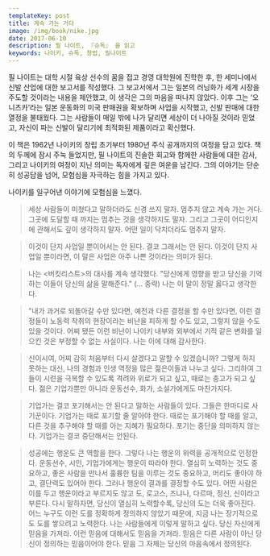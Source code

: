 ```yaml
---
templateKey: post
title: 계속 가는 거다
image: /img/book/nike.jpg
date: 2017-06-10
description: 필 나이트, 『슈독』 을 읽고
keywords: 나이키, 슈독, 창업, 필나이트
---
```

필 나이트는 대학 시절 육상 선수의 꿈을 접고 경영 대학원에 진학한 후, 한 세미나에서 신발 산업에 대한 보고서를 작성했다. 그 보고서에서 그는 일본의 러닝화가 세계 시장을 주도할 것이라는 내용을 제안했고, 이 생각은 그의 마음을 떠나지 않았다. 이후 그는 ‘오니츠카’라는 일본 운동화의 미국 판매권을 확보하며 사업을 시작했고, 신발 판매에 대한 열정을 불태웠다. 그는 사람들이 매일 밖에 나가 달리면 세상이 더 나아질 것이라 믿었고, 자신이 파는 신발이 달리기에 최적화된 제품이라고 확신했다.

이 책은 1962년 나이키의 창립 초기부터 1980년 주식 공개까지의 여정을 담고 있다. 책의 두께에 잠시 주눅 들었지만, 필 나이트의 진솔한 회고와 함께한 사람들에 대한 감사, 그리고 나이키의 여정이 지닌 의미는 독자에게 깊은 여운을 남긴다. 그의 이야기는 단순히 성공담을 넘어, 모험심을 자극하는 힘을 가지고 있다.

나이키를 일구어낸 이야기에 모험심을 느꼈다.

> 세상 사람들이 미쳤다고 말하더라도 신경 쓰지 말자. 멈추지 않고 계속 가는 거다. 그곳에 도달할 때 까지는 멈추는 것을 생각하지도 말자. 그리고 그곳이 어디인지에 관해서도 깊이 생각하지 말자. 어떤 일이 닥치더라도 멈추지 말자.

> 이것이 단지 사업일 뿐이어서는 안 된다. 결코 그래서는 안 된다. 이것이 단지 사업일 뿐이라면, 이 말은 사업은 아주 나쁜 것이라는 의미가 된다.

> 나는 <버킷리스트>의 대사를 계속 생각했다. "당신에게 영향을 받고 당신을 기억하는 이들이 당신의 삶을 말해준다." (... 중략) 나는 이 말이 정말 옳다고 생각한다.

> "내가 과거로 되돌아갈 수만 있다면, 예전과 다른 결정을 할 수만 있다면, 이런 결정들이 노동력 착취의 현장이라는 비난을 피하게 할 수도 있고, 그렇지 않을 수도 있을 것이다. 어찌 됐든 이런 비난이 나이키 내부와 외부에서 기적 같은 변화를 일으킨 것은 부정할 수 없는 사실이다. 나는 이에 대해 감사한다.

> 신이시여, 어찌 감히 처음부터 다시 살겠다고 말할 수 있겠습니까? 그렇게 하지 못하는 대신, 나의 경험과 인생 역정을 많은 젊은이들과 나누고 싶다. 그리하여 그들이 시련을 극복할 수 있도록 격려와 위로가 되고 싶고, 때로는 충고가 되고 싶다. 젊은 기업가뿐만 아니라 운동선수, 화가, 소설가에게도 마찬가지다.

> 기업가는 결코 포기해서는 안 된다고 말하는 사람들이 있다. 그들은 한마디로 사기꾼이다. 기업가는 때로 포기할 줄 알아야 한다. 때로는 포기해야 할 때를 알고, 다른 것을 추구해야 할 때를 아는 지혜가 필요하다. 포기는 중단을 의미하지 않는다. 기업가는 결코 중단해서는 안된다.

> 성공에는 행운도 큰 역할을 한다. 그렇다 나는 행운의 위력을 공개적으로 인정한다. 운동선수, 시인, 기업가에게는 행운이 따라야 한다. 열심히 노력하는 것도 중요하고, 좋은 사람을 만나서 훌륭한 팀을 이루는 것도 중요하고, 머리도 좋아야 하고, 결단력도 있어야 한다. 그러나 행운이 결과를 결정할 수도 있다. 어떤 사람은 이를 두고 행운이라고 부르지도 않고 도, 로고스, 즈냐나, 다르마, 정신, 신이라고 부른다. 다시 말하자면, 당신이 열심히 노력할수록, 당신의 도는 더욱 좋아진다. 어느 누구도 이런 도를 정확하게 정의하지 않았기 때문에, 지금 나는 장기적으로도 도를 쌓으려고 노력한다. 나는 사람들에게 이렇게 말하고 싶다. 당신 자신에게 믿음을 가져라. 이런 믿음에 대해서도 믿음을 가져라. 믿음은 다른 사람이 아닌 당신이 정의하는 믿음이어야 한다. 믿음 그 자체는 당신의 마음속에서 정의된다.
